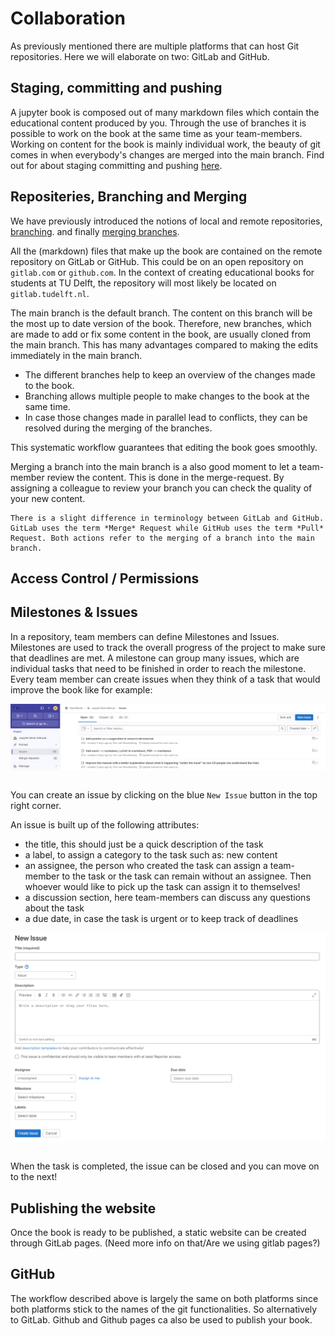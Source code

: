 # Collaboration

As previously mentioned there are multiple platforms that can host Git repositories. Here we will elaborate on two: GitLab and GitHub.

## Staging, committing and pushing

A jupyter book is composed out of many markdown files which contain the educational content produced by you. Through the use of branches it is possible to work on the book at the same time as your team-members. Working on content for the book is mainly individual work, the beauty of git comes in when everybody's changes are merged into the main branch. Find out for about staging committing and pushing [here](/book/installation-and-setup/git-stage-commit-push.md).

## Repositeries, Branching and Merging

We have previously introduced the notions of local and remote repositories, [branching](/book/installation-and-setup/git-branch.md). and finally [merging branches](/book/installation-and-setup/git-merge.md).

All the (markdown) files that make up the book are contained on the remote repository on GitLab or GitHub. This could be on an open repository on `gitlab.com` or `github.com`. In the context of creating educational books for students at TU Delft, the repository will most likely be located on `gitlab.tudelft.nl`.

The main branch is the default branch. The content on this branch will be the most up to date version of the book. Therefore, new branches, which are made to add or fix some content in the book, are usually cloned from the main branch. This has many advantages compared to making the edits immediately in the main branch. 
- The different branches help to keep an overview of the changes made to the book. 
- Branching allows multiple people to make changes to the book at the same time. 
- In case those changes made in parallel lead to conflicts, they can be resolved during the merging of the branches. 

This systematic workflow guarantees that editing the book goes smoothly. 

Merging a branch into the main branch is a also good moment to let a team-member review the content. This is done in the merge-request. By assigning a colleague to review your branch you can check the quality of your new content. 

```{note}
There is a slight difference in terminology between GitLab and GitHub. GitLab uses the term *Merge* Request while GitHub uses the term *Pull* Request. Both actions refer to the merging of a branch into the main branch.
```
## Access Control / Permissions

## Milestones & Issues

In a repository, team members can define Milestones and Issues. Milestones are used to track the overall progress of the project to make sure that deadlines are met. A milestone can group many issues, which are individual tasks that need to be finished in order to reach the milestone. Every team member can create issues when they think of a task that would improve the book like for example: 

<img src="figures/Issues.png" alt="New Issue" width="1000" style="display:block; margin-left:auto; margin-right:auto;"> <br>

You can create an issue by clicking on the blue `New Issue` button in the top right corner.

An issue is built up of the following attributes:
- the title, this should just be a quick description of the task 
- a label, to assign a category to the task such as: new content
- an assignee, the person who created the task can assign a team-member to the task or the task can remain without an assignee. Then whoever would like to pick up the task can assign it to themselves!
- a discussion section, here team-members can discuss any questions about the task
- a due date, in case the task is urgent or to keep track of deadlines

<img src="figures/New_Issue_GitLab.png" alt="New Issue" width="600" style="display:block; margin-left:auto; margin-right:auto;"> <br>

When the task is completed, the issue can be closed and you can move on to the next!

## Publishing the website

Once the book is ready to be published, a static website can be created through GitLab pages. (Need more info on that/Are we using gitlab pages?)

## GitHub

The workflow described above is largely the same on both platforms since both platforms stick to the names of the git functionalities. So alternatively to GitLab. Github and Github pages ca also be used to publish your book.
